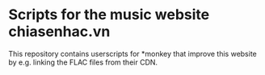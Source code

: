 # Scripts for the music website chiasenhac.vn
This repository contains userscripts for \*monkey that improve this website by e.g. linking the FLAC files from their CDN.
